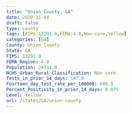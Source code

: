 ```yaml
---
title: "Union County, GA"
date: 2020-11-04
draft: false
type: county
tags: [FIPS:13291.0,FEMA:4.0,Non-core,Yellow]
categories: [GA]
County: Union County
State: GA
FIPS: 13291.0
FEMA_Region: 4.0
Population: 24511.0
NCHS_Urban_Rural_Classification: Non-core
Tests_in_prior_14_days: 147.0
Fourteen_day_test_rate_per_100000: 600.0
Percent_Positivity_in_prior_14_days: 0.075
Level: Yellow
url: /states/GA/union-county
---
```



